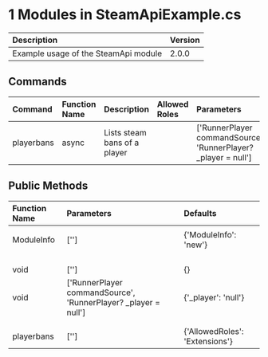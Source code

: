 # 1 Modules in SteamApiExample.cs

| Description                          | Version   |
|:-------------------------------------|:----------|
| Example usage of the SteamApi module | 2.0.0     |

## Commands
| Command    | Function Name   | Description                  | Allowed Roles   | Parameters                                                     | Defaults            |
|:-----------|:----------------|:-----------------------------|:----------------|:---------------------------------------------------------------|:--------------------|
| playerbans | async           | Lists steam bans of a player |                 | ['RunnerPlayer commandSource', 'RunnerPlayer? _player = null'] | {'_player': 'null'} |

## Public Methods
| Function Name   | Parameters                                                     | Defaults                       |
|:----------------|:---------------------------------------------------------------|:-------------------------------|
|                 |                                                                |                                |
| ModuleInfo      | ['']                                                           | {'ModuleInfo': 'new'}          |
|                 |                                                                |                                |
|                 |                                                                |                                |
|                 |                                                                |                                |
|                 |                                                                |                                |
| void            | ['']                                                           | {}                             |
| void            | ['RunnerPlayer commandSource', 'RunnerPlayer? _player = null'] | {'_player': 'null'}            |
|                 |                                                                |                                |
|                 |                                                                |                                |
| playerbans      | ['']                                                           | {'AllowedRoles': 'Extensions'} |